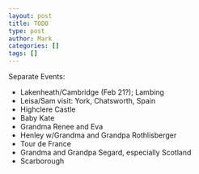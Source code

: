 ```yaml
---
layout: post
title: TODO
type: post
author: Mark
categories: []
tags: []
---
```


Separate Events:

* Lakenheath/Cambridge (Feb 21?); Lambing
* Leisa/Sam visit: York, Chatsworth, Spain
* Highclere Castle
* Baby Kate
* Grandma Renee and Eva
* Henley w/Grandma and Grandpa Rothlisberger
* Tour de France
* Grandma and Grandpa Segard, especially Scotland
* Scarborough